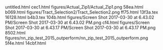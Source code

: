 untitled.html
cec1.html
figures/Actual_Zip1/Actual_Zip1.png
58ea.html
b069.html
figures/Tract_Selection2/Tract_Selection2.png
ff75.html
13f3a.tex
16128.html
b4b3.tex
104b.html
figures/Screen Shot 2017-03-30 at 6.43.02 PM/Screen Shot 2017-03-30 at 6.43.02 PM.png
cf4.html
figures/Screen Shot 2017-03-30 at 6.43.17 PM/Screen Shot 2017-03-30 at 6.43.17 PM.png
8502.html
figures/nn_zip_test_2015_outperform/nn_zip_test_2015_outperform.png
5f4e.html
14cbf.html
